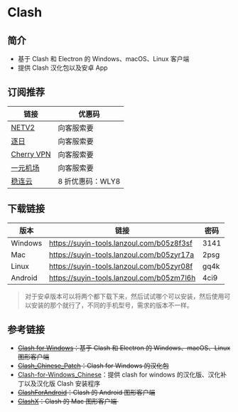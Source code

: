 # Clash

## 简介

- 基于 Clash 和 Electron 的 Windows、macOS、Linux 客户端
- 提供 Clash 汉化包以及安卓 App


## 订阅推荐

| 链接                                                         | 优惠码           |
| ------------------------------------------------------------ | ---------------- |
| [NETV2](https://netv2.netlify.app/#/register?code=mcvuIbh2)  | 向客服索要       |
| [逐日](https://ca.zhuri.link/auth/register?code=URaf)        | 向客服索要       |
| [Cherry VPN](https://go.chynet.net/auth/register?code=ZxMD)  | 向客服索要       |
| [一元机场](https://xn--4gq62f52gdss.ink/#/register?code=9qG6CM8H) | 向客服索要       |
| [稳连云](https://wl.awcmam.com/#/register?code=iBCb0JM1)     | 8 折优惠码：WLY8 |


## 下载链接

| 版本    | 链接                                      | 密码 |
| ------- | ----------------------------------------- | ---- |
| Windows | https://suyin-tools.lanzoul.com/b05z8f3sf | 3141 |
| Mac     | https://suyin-tools.lanzoul.com/b05zyr17a | 2psg |
| Linux   | https://suyin-tools.lanzoul.com/b05zyr08f | gq4k |
| Android | https://suyin-tools.lanzoul.com/b05zm7l6h | 4ci9 |

> 对于安卓版本可以将两个都下载下来，然后试试哪个可以安装，然后使用可以安装的那个就行了，不同的手机型号，需求的版本不一样。

## 参考链接

- <del> [Clash for Windows](https://github.com/Fndroid/clash_for_windows_pkg)：基于 Clash 和 Electron 的 Windows、macOS、Linux 图形客户端 </del>
- <del> [Clash_Chinese_Patch](https://github.com/BoyceLig/Clash_Chinese_Patch)：Clash for Windows 的汉化包 </del> 
- [Clash-for-Windows_Chinese](https://github.com/ender-zhao/Clash-for-Windows_Chinese)：提供 clash for windows 的汉化版、汉化补丁以及汉化版 Clash 安装程序
- <del> [ClashForAndroid](https://github.com/Kr328/ClashForAndroid)：Clash 的 Android 图形客户端 </del>
- <del> [ClashX](https://github.com/yichengchen/clashX)：Clash 的 Mac 图形客户端 </del>

